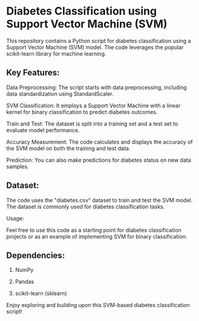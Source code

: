 # Diabetes Classification using Support Vector Machine (SVM)

This repository contains a Python script for diabetes classification using a Support Vector Machine (SVM) model. The code leverages the popular scikit-learn library for machine learning.

## Key Features:

Data Preprocessing: The script starts with data preprocessing, including data standardization using StandardScaler.

SVM Classification: It employs a Support Vector Machine with a linear kernel for binary classification to predict diabetes outcomes.

Train and Test: The dataset is split into a training set and a test set to evaluate model performance.

Accuracy Measurement: The code calculates and displays the accuracy of the SVM model on both the training and test data.

Prediction: You can also make predictions for diabetes status on new data samples.

## Dataset:

The code uses the "diabetes.csv" dataset to train and test the SVM model. The dataset is commonly used for diabetes classification tasks.

Usage:

Feel free to use this code as a starting point for diabetes classification projects or as an example of implementing SVM for binary classification.

## Dependencies:

1. NumPy

2. Pandas

3. scikit-learn (sklearn)


Enjoy exploring and building upon this SVM-based diabetes classification script!
